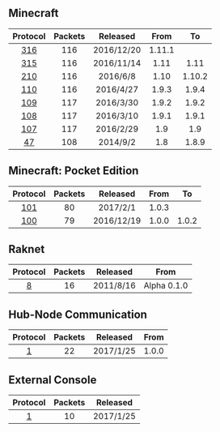 ## Minecraft

Protocol | Packets | Released | From | To
:---:|:---:|:---:|:---:|:---:
[316](https://github.com/sel-project/sel-utils/tree/master/doc/minecraft/316.md) | 116 | 2016/12/20 | 1.11.1 | 
[315](https://github.com/sel-project/sel-utils/tree/master/doc/minecraft/315.md) | 116 | 2016/11/14 | 1.11 | 1.11
[210](https://github.com/sel-project/sel-utils/tree/master/doc/minecraft/210.md) | 116 | 2016/6/8 | 1.10 | 1.10.2
[110](https://github.com/sel-project/sel-utils/tree/master/doc/minecraft/110.md) | 116 | 2016/4/27 | 1.9.3 | 1.9.4
[109](https://github.com/sel-project/sel-utils/tree/master/doc/minecraft/109.md) | 117 | 2016/3/30 | 1.9.2 | 1.9.2
[108](https://github.com/sel-project/sel-utils/tree/master/doc/minecraft/108.md) | 117 | 2016/3/10 | 1.9.1 | 1.9.1
[107](https://github.com/sel-project/sel-utils/tree/master/doc/minecraft/107.md) | 117 | 2016/2/29 | 1.9 | 1.9
[47](https://github.com/sel-project/sel-utils/tree/master/doc/minecraft/47.md) | 108 | 2014/9/2 | 1.8 | 1.8.9

## Minecraft: Pocket Edition

Protocol | Packets | Released | From | To
:---:|:---:|:---:|:---:|:---:
[101](https://github.com/sel-project/sel-utils/tree/master/doc/pocket/101.md) | 80 | 2017/2/1 | 1.0.3 | 
[100](https://github.com/sel-project/sel-utils/tree/master/doc/pocket/100.md) | 79 | 2016/12/19 | 1.0.0 | 1.0.2

## Raknet

Protocol | Packets | Released | From
:---:|:---:|:---:|:---:
[8](https://github.com/sel-project/sel-utils/tree/master/doc/raknet/8.md) | 16 | 2011/8/16 | Alpha 0.1.0

## Hub-Node Communication

Protocol | Packets | Released | From
:---:|:---:|:---:|:---:
[1](https://github.com/sel-project/sel-utils/tree/master/doc/hncom/1.md) | 22 | 2017/1/25 | 1.0.0

## External Console

Protocol | Packets | Released
:---:|:---:|:---:
[1](https://github.com/sel-project/sel-utils/tree/master/doc/externalconsole/1.md) | 10 | 2017/1/25

